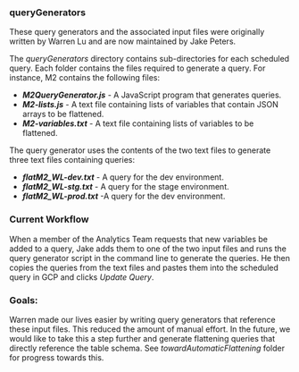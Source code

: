 ### queryGenerators

These query generators and the associated input files were originally written by Warren Lu and are now maintained by Jake Peters.

The *queryGenerators* directory contains sub-directories for each scheduled query. Each folder contains the files required to generate a query. For instance, M2 contains the following files:

-   ***M2QueryGenerator.js*** - A JavaScript program that generates queries.
-   ***M2-lists.js*** - A text file containing lists of variables that contain JSON arrays to be flattened.
-   ***M2-variables.txt*** - A text file containing lists of variables to be flattened.

The query generator uses the contents of the two text files to generate three text files containing queries:

-   ***flatM2_WL-dev.txt*** - A query for the dev environment.
-   ***flatM2_WL-stg.txt*** - A query for the stage environment.
-   ***flatM2_WL-prod.txt*** -A query for the dev environment.

### Current Workflow 

When a member of the Analytics Team requests that new variables be added to a query, Jake adds them to one of the two input files and runs the query generator script in the command line to generate the queries. He then copies the queries from the text files and pastes them into the scheduled query in GCP and clicks *Update Query*.

### Goals: 

Warren made our lives easier by writing query generators that reference these input files. This reduced the amount of manual effort. In the future, we would like to take this a step further and generate flattening queries that directly reference the table schema. See *towardAutomaticFlattening* folder for progress towards this.
